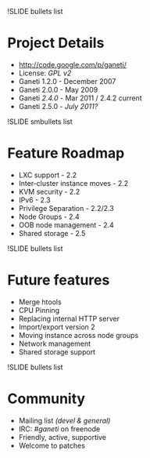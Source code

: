 !SLIDE bullets list

# Project Details

* http://code.google.com/p/ganeti/
* License: _GPL v2_
* Ganeti 1.2.0 - December 2007
* Ganeti 2.0.0 - May 2009
* Ganeti _2.4.0_ - Mar 2011 / 2.4.2 current
* Ganeti 2.5.0 - _July 2011?_

!SLIDE smbullets list

# Feature Roadmap

* LXC support - 2.2
* Inter-cluster instance moves - 2.2
* KVM security - 2.2
* IPv6 - 2.3
* Privilege Separation - 2.2/2.3
* Node Groups - 2.4
* OOB node management - 2.4
* Shared storage - 2.5

!SLIDE bullets list

# Future features

* Merge htools
* CPU Pinning
* Replacing internal HTTP server
* Import/export version 2
* Moving instance across node groups
* Network management
* Shared storage support

!SLIDE bullets list

# Community

* Mailing list _(devel & general)_
* IRC: _#ganeti_ on freenode
* Friendly, active, supportive
* Welcome to patches
